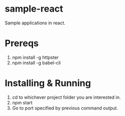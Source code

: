 # sample-react
Sample applications in react.

# Prereqs
1. npm install -g httpster
2. npm install -g babel-cli

# Installing & Running
1. cd to whichever project folder you are interested in.
2. npm start
3. Go to port specified by previous command output.
